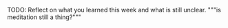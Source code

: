TODO: Reflect on what you learned this week and what is still unclear.
"""is meditation still a thing?""" 
